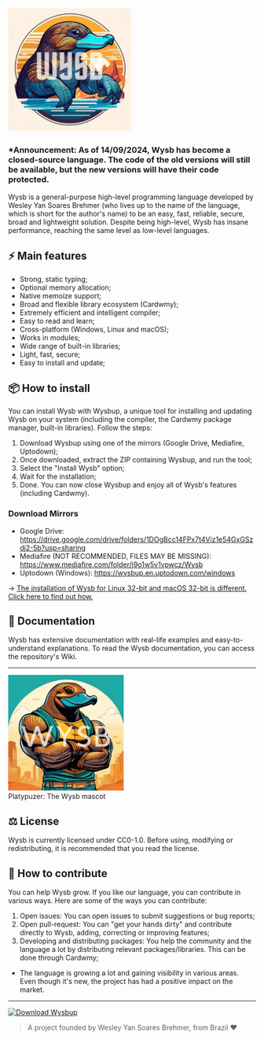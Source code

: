 <img src="./Wysb.png" width="250"></img>
-------------------
### *Announcement: As of 14/09/2024, Wysb has become a closed-source language. The code of the old versions will still be available, but the new versions will have their code protected. 
Wysb is a general-purpose high-level programming language developed by Wesley Yan Soares Brehmer (who lives up to the name of the language, which is short for the author's name) to be an easy, fast, reliable, secure, broad and lightweight solution. Despite being high-level, Wysb has insane performance, reaching the same level as low-level languages.

## ⚡ Main features

- Strong, static typing;
- Optional memory allocation;
- Native memoize support;
- Broad and flexible library ecosystem (Cardwmy);
- Extremely efficient and intelligent compiler;
- Easy to read and learn;
- Cross-platform (Windows, Linux and macOS);
- Works in modules;
- Wide range of built-in libraries;
- Light, fast, secure;
- Easy to install and update;

## 📦 How to install
You can install Wysb with Wysbup, a unique tool for installing and updating Wysb on your system (including the compiler, the Cardwmy package manager, built-in libraries). Follow the steps:
1. Download Wysbup using one of the mirrors (Google Drive, Mediafire, Uptodown);
2. Once downloaded, extract the ZIP containing Wysbup, and run the tool;
3. Select the "Install Wysb" option;
4. Wait for the installation;
5. Done. You can now close Wysbup and enjoy all of Wysb's features (including Cardwmy).
### Download Mirrors
- Google Drive: https://drive.google.com/drive/folders/1DOgBcc14FPx7t4Viz1e54GxGSzdj2-5b?usp=sharing
- Mediafire (NOT RECOMMENDED, FILES MAY BE MISSING): https://www.mediafire.com/folder/j9o1w5v1vpwcz/Wysb
- Uptodown (Windows): https://wysbup.en.uptodown.com/windows

-> [The installation of Wysb for Linux 32-bit and macOS 32-bit is different. Click here to find out how.](https://github.com/simplyYan/Wysb/blob/main/macOS%20%26%20Linux%20x32.md)
## 📜 Documentation
Wysb has extensive documentation with real-life examples and easy-to-understand explanations. To read the Wysb documentation, you can access the repository's Wiki.

-------------------
<img src='https://raw.githubusercontent.com/simplyYan/Wysb/main/Platypuzer.png' width="235" alt="Platypuzer: The Wysb mascot"></img><br>
Platypuzer: The Wysb mascot

## ⚖️ License
Wysb is currently licensed under CC0-1.0. Before using, modifying or redistributing, it is recommended that you read the license.

## 🤝 How to contribute
You can help Wysb grow. If you like our language, you can contribute in various ways. Here are some of the ways you can contribute:
1. Open issues: You can open issues to submit suggestions or bug reports;
2. Open pull-request: You can "get your hands dirty" and contribute directly to Wysb, adding, correcting or improving features;
3. Developing and distributing packages: You help the community and the language a lot by distributing relevant packages/libraries. This can be done through Cardwmy;
- The language is growing a lot and gaining visibility in various areas. Even though it's new, the project has had a positive impact on the market.
-------------------
<a href='https://wysbup.en.uptodown.com/windows' title='Download Wysbup' >
<img src='https://stc.utdstc.com/img/mediakit/certified-free.png' alt='Download Wysbup'>
</a>

> A project founded by Wesley Yan Soares Brehmer, from Brazil ❤️
